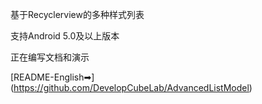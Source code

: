基于Recyclerview的多种样式列表

支持Android 5.0及以上版本

正在编写文档和演示

[README-English➡]️(https://github.com/DevelopCubeLab/AdvancedListModel)